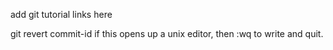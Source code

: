 add git tutorial links here

git revert commit-id
    if this opens up a unix editor, then :wq to write and quit.

    